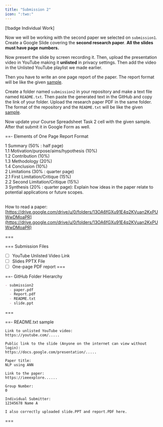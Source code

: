 ```yaml
---
title: "Submission 2"
icon: ":two:"
---
```


[!badge Individual Work]

Now we will be working with the second paper we selected on `submission1`. Create a Google Slide covering the **second research paper**. **All the slides must have page numbers.**

Now present the slide by screen recording it. Then, upload the presentation video in YouTube making it **unlisted** in privacy settings. Then add the video in the Unlisted YouTube playlist we made earlier.

Then you have to write an one page report of the paper. The report format will be like the given [sample](https://github.com/errhythm/CSE123/blob/main/submission1/Report.pdf).

Create a folder named `submission2` in your repository and make a text file named `README.txt`. Then paste the generated text in the GitHub and copy the link of your folder. Upload the research paper PDF in the same folder. The format of the repository and the `README.txt` will be like the given [sample](https://github.com/errhythm/CSE123/tree/main/submission2).

Now update your Course Spreadsheet Task 2 cell with the given sample. After that submit it in Google Form as well.

==- Elements of One Page Report Format

1 Summary (50% : half page) <br>
1.1 Motivation/purpose/aims/hypothesis (10%) <br>
1.2 Contribution (10%) <br>
1.3 Methodology (20%) <br>
1.4 Conclusion (10%) <br>
2 Limitations (30% : quarter page) <br>
2.1 First Limitation/Critique (15%) <br>
2.2 Second Limitation/Critique (15%) <br>
3 Synthesis (20% : quarter page): Explain how ideas in the paper relate to potential applications or future scopes. <br><br>

How to read a paper: <br>
[https://drive.google.com/drive/u/0/folders/13OA6fGXu91E4q2KVuan2KxPUWwDMoaPR](https://drive.google.com/drive/u/0/folders/13OA6fGXu91E4q2KVuan2KxPUWwDMoaPR)

===

=== Submission Files
- [ ] YouTube Unlisted Video Link
- [ ] Slides PPTX File
- [ ] One-page PDF report
===

==- GitHub Folder Hierarchy
```markdown
- submission2
  - paper.pdf
  - Report.pdf
  - README.txt
  - slide.ppt
```
===

==- README.txt sample
```
Link to unlisted YouTube video:
https://youtube.com/.....

Public link to the slide (Anyone on the internet can view without login):
https://docs.google.com/presentation/.....

Paper title:
NLP using ANN

Link to the paper:
https://ieeexplore......

Group Number:
0

Individual Submitter:
12345678 Name A

I also correctly uploaded slide.PPT and report.PDF here.
```
===


